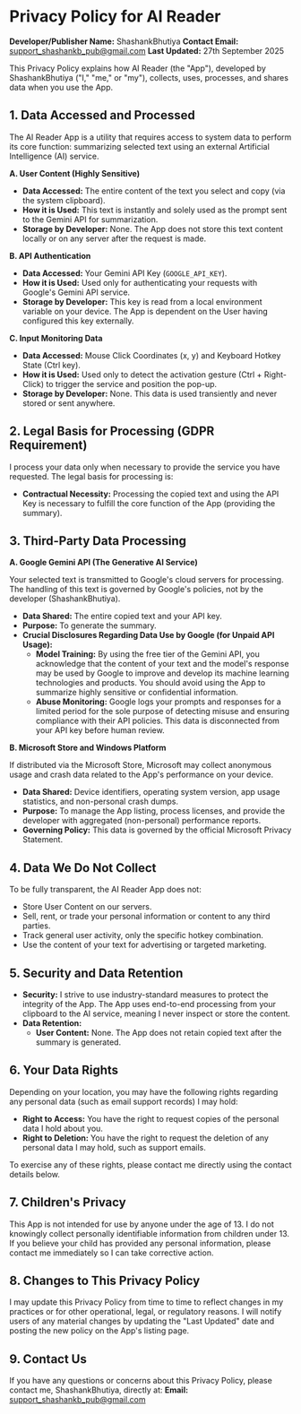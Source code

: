 # Privacy Policy for AI Reader

**Developer/Publisher Name:** ShashankBhutiya
**Contact Email:** support_shashankb_pub@gmail.com
**Last Updated:** 27th September 2025

This Privacy Policy explains how AI Reader (the "App"), developed by ShashankBhutiya ("I," "me," or "my"), collects, uses, processes, and shares data when you use the App.

## 1. Data Accessed and Processed

The AI Reader App is a utility that requires access to system data to perform its core function: summarizing selected text using an external Artificial Intelligence (AI) service.

**A. User Content (Highly Sensitive)**
- **Data Accessed:** The entire content of the text you select and copy (via the system clipboard).
- **How it is Used:** This text is instantly and solely used as the prompt sent to the Gemini API for summarization.
- **Storage by Developer:** None. The App does not store this text content locally or on any server after the request is made.

**B. API Authentication**
- **Data Accessed:** Your Gemini API Key (`GOOGLE_API_KEY`).
- **How it is Used:** Used only for authenticating your requests with Google's Gemini API service.
- **Storage by Developer:** This key is read from a local environment variable on your device. The App is dependent on the User having configured this key externally.

**C. Input Monitoring Data**
- **Data Accessed:** Mouse Click Coordinates (x, y) and Keyboard Hotkey State (Ctrl key).
- **How it is Used:** Used only to detect the activation gesture (Ctrl + Right-Click) to trigger the service and position the pop-up.
- **Storage by Developer:** None. This data is used transiently and never stored or sent anywhere.

## 2. Legal Basis for Processing (GDPR Requirement)

I process your data only when necessary to provide the service you have requested. The legal basis for processing is:
- **Contractual Necessity:** Processing the copied text and using the API Key is necessary to fulfill the core function of the App (providing the summary).

## 3. Third-Party Data Processing

**A. Google Gemini API (The Generative AI Service)**

Your selected text is transmitted to Google's cloud servers for processing. The handling of this text is governed by Google's policies, not by the developer (ShashankBhutiya).
- **Data Shared:** The entire copied text and your API key.
- **Purpose:** To generate the summary.
- **Crucial Disclosures Regarding Data Use by Google (for Unpaid API Usage):**
    - **Model Training:** By using the free tier of the Gemini API, you acknowledge that the content of your text and the model's response may be used by Google to improve and develop its machine learning technologies and products. You should avoid using the App to summarize highly sensitive or confidential information.
    - **Abuse Monitoring:** Google logs your prompts and responses for a limited period for the sole purpose of detecting misuse and ensuring compliance with their API policies. This data is disconnected from your API key before human review.

**B. Microsoft Store and Windows Platform**

If distributed via the Microsoft Store, Microsoft may collect anonymous usage and crash data related to the App's performance on your device.
- **Data Shared:** Device identifiers, operating system version, app usage statistics, and non-personal crash dumps.
- **Purpose:** To manage the App listing, process licenses, and provide the developer with aggregated (non-personal) performance reports.
- **Governing Policy:** This data is governed by the official Microsoft Privacy Statement.

## 4. Data We Do Not Collect

To be fully transparent, the AI Reader App does not:
- Store User Content on our servers.
- Sell, rent, or trade your personal information or content to any third parties.
- Track general user activity, only the specific hotkey combination.
- Use the content of your text for advertising or targeted marketing.

## 5. Security and Data Retention

- **Security:** I strive to use industry-standard measures to protect the integrity of the App. The App uses end-to-end processing from your clipboard to the AI service, meaning I never inspect or store the content.
- **Data Retention:**
    - **User Content:** None. The App does not retain copied text after the summary is generated.

## 6. Your Data Rights

Depending on your location, you may have the following rights regarding any personal data (such as email support records) I may hold:
- **Right to Access:** You have the right to request copies of the personal data I hold about you.
- **Right to Deletion:** You have the right to request the deletion of any personal data I may hold, such as support emails.

To exercise any of these rights, please contact me directly using the contact details below.

## 7. Children's Privacy

This App is not intended for use by anyone under the age of 13. I do not knowingly collect personally identifiable information from children under 13. If you believe your child has provided any personal information, please contact me immediately so I can take corrective action.

## 8. Changes to This Privacy Policy

I may update this Privacy Policy from time to time to reflect changes in my practices or for other operational, legal, or regulatory reasons. I will notify users of any material changes by updating the "Last Updated" date and posting the new policy on the App's listing page.

## 9. Contact Us

If you have any questions or concerns about this Privacy Policy, please contact me, ShashankBhutiya, directly at:
**Email:** support_shashankb_pub@gmail.com
